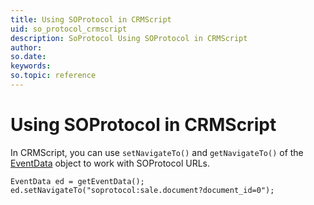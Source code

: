 ```yaml
---
title: Using SOProtocol in CRMScript
uid: so_protocol_crmscript
description: SoProtocol Using SOProtocol in CRMScript
author:
so.date:
keywords:
so.topic: reference
---
```


# Using SOProtocol in CRMScript

In CRMScript, you can use `setNavigateTo()` and `getNavigateTo()` of the [EventData][1] object to work with SOProtocol URLs.

```crmscript
EventData ed = getEventData();
ed.setNavigateTo("soprotocol:sale.document?document_id=0");
```

<!-- Referenced links -->
[1]: https://github.com/superofficedocs/crmscript/blob/maion/docs/classes/eventdata/eventdata.md
